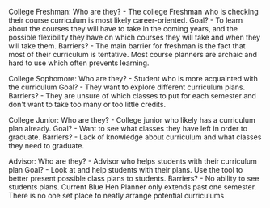 College Freshman:
Who are they? - The college Freshman who is checking their course curriculum is most likely career-oriented.
Goal? - To learn about the courses they will have to take in the coming years, and the possible flexibility they have on which courses they will take and when they will take them.
Barriers? - The main barrier for freshman is the fact that most of their curriculum is tentative. Most course planners are archaic and hard to use which often prevents learning.

College Sophomore:
Who are they? - Student who is more acquainted with the curriculum
Goal? - They want to explore different curriculum plans.
Barriers? - They are unsure of which classes to put for each semester and don't want to take too many or too little credits.

College Junior:
Who are they? - College junior who likely has a curriculum plan already.
Goal? - Want to see what classes they have left in order to graduate.
Barriers? - Lack of knowledge about curriculum and what classes they need to graduate.

Advisor:
Who are they? - Advisor who helps students with their curriculum plan
Goal? - Look at and help students with their plans. Use the tool to better present possible class plans to students.
Barriers? - No ability to see students plans. Current Blue Hen Planner only extends past one semester. There is no one set place to neatly arrange potential curriculums
